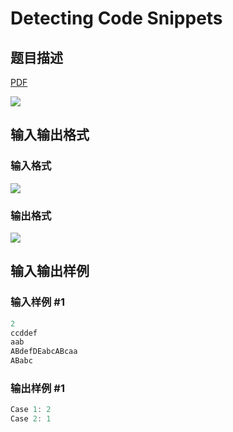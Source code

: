 # Detecting Code Snippets

## 题目描述

[problemUrl]: https://uva.onlinejudge.org/index.php?option=com_onlinejudge&Itemid=8&category=441&page=show_problem&problem=4002

[PDF](https://uva.onlinejudge.org/external/125/p12557.pdf)

![](https://cdn.luogu.com.cn/upload/vjudge_pic/UVA12557/8226fef12c841b2346bafa3ed48c60ae1425c383.png)

## 输入输出格式

### 输入格式

![](https://cdn.luogu.com.cn/upload/vjudge_pic/UVA12557/a89707b5ef763edb5b8a27d9683c73b9cf7b0b8d.png)

### 输出格式

![](https://cdn.luogu.com.cn/upload/vjudge_pic/UVA12557/4ef2c84d0ab6883a68bc65deb0a0ef71929f18f7.png)

## 输入输出样例

### 输入样例 #1

```cpp
2
ccddef
aab
ABdefDEabcABcaa
ABabc
```


### 输出样例 #1

```cpp
Case 1: 2
Case 2: 1
```


